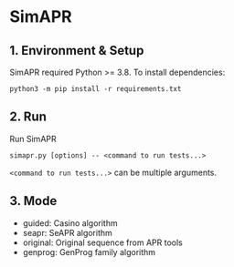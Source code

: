 # SimAPR

## 1. Environment & Setup
SimAPR required Python >= 3.8. To install dependencies:
```
python3 -m pip install -r requirements.txt
```

## 2. Run

Run SimAPR
```
simapr.py [options] -- <command to run tests...>
```
`<command to run tests...>` can be multiple arguments.

## 3. Mode
* guided: Casino algorithm
* seapr: SeAPR algorithm
* original: Original sequence from APR tools
* genprog: GenProg family algorithm
